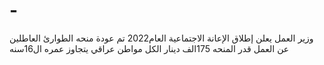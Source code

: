 # -
وزير العمل يعلن إطلاق الإعانة الاجتماعية العام2022 تم عودة منحه الطوارئ العاطلين عن العمل قدر المنحه 175الف دينار الكل مواطن عراقي يتجاوز عمره ال16سنه
